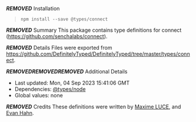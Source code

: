 ***REMOVED*** Installation
> `npm install --save @types/connect`

***REMOVED*** Summary
This package contains type definitions for connect (https://github.com/senchalabs/connect).

***REMOVED*** Details
Files were exported from https://github.com/DefinitelyTyped/DefinitelyTyped/tree/master/types/connect.

***REMOVED******REMOVED******REMOVED*** Additional Details
 * Last updated: Mon, 04 Sep 2023 15:41:06 GMT
 * Dependencies: [@types/node](https://npmjs.com/package/@types/node)
 * Global values: none

***REMOVED*** Credits
These definitions were written by [Maxime LUCE](https://github.com/SomaticIT), and [Evan Hahn](https://github.com/EvanHahn).
